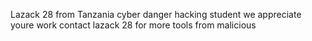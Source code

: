 Lazack 28 from Tanzania 
cyber danger 
hacking student we appreciate youre work
contact lazack 28 for more tools from malicious
